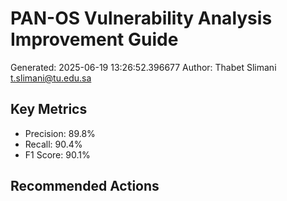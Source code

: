 # PAN-OS Vulnerability Analysis Improvement Guide

Generated: 2025-06-19 13:26:52.396677
Author: Thabet Slimani <t.slimani@tu.edu.sa>

## Key Metrics
- Precision: 89.8%
- Recall: 90.4%
- F1 Score: 90.1%

## Recommended Actions
